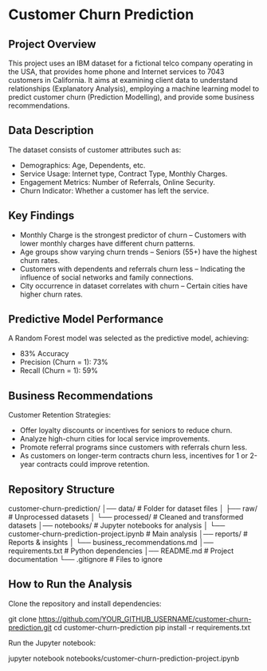 # Customer Churn Prediction

## Project Overview

This project uses an IBM dataset for a fictional telco company operating in the USA, that provides home phone and Internet services to 7043 customers in California. It aims at examining client data to understand relationships (Explanatory Analysis), employing a machine learning model to predict customer churn (Prediction Modelling), and provide some business recommendations.

## Data Description

The dataset consists of customer attributes such as:

* Demographics: Age, Dependents, etc.
* Service Usage: Internet type, Contract Type, Monthly Charges.
* Engagement Metrics: Number of Referrals, Online Security.
* Churn Indicator: Whether a customer has left the service.

## Key Findings

* Monthly Charge is the strongest predictor of churn – Customers with lower monthly charges have different churn patterns.
* Age groups show varying churn trends – Seniors (55+) have the highest churn rates.
* Customers with dependents and referrals churn less – Indicating the influence of social networks and family connections.
* City occurrence in dataset correlates with churn – Certain cities have higher churn rates.

## Predictive Model Performance

A Random Forest model was selected as the predictive model, achieving:

* 83% Accuracy
* Precision (Churn = 1): 73%
* Recall (Churn = 1): 59%

## Business Recommendations

Customer Retention Strategies:
* Offer loyalty discounts or incentives for seniors to reduce churn.
* Analyze high-churn cities for local service improvements.
* Promote referral programs since customers with referrals churn less.
* As customers on longer-term contracts churn less, incentives for 1 or 2-year contracts could improve retention.

## Repository Structure

customer-churn-prediction/
│── data/ # Folder for dataset files
│ ├── raw/ # Unprocessed datasets
│ └── processed/ # Cleaned and transformed datasets
│── notebooks/ # Jupyter notebooks for analysis
│ └── customer-churn-prediction-project.ipynb # Main analysis
│── reports/ # Reports & insights
│ └── business_recommendations.md
│── requirements.txt # Python dependencies
│── README.md # Project documentation
└── .gitignore # Files to ignore

## How to Run the Analysis

Clone the repository and install dependencies:

git clone https://github.com/YOUR_GITHUB_USERNAME/customer-churn-prediction.git
cd customer-churn-prediction
pip install -r requirements.txt

Run the Jupyter notebook:

jupyter notebook notebooks/customer-churn-prediction-project.ipynb
